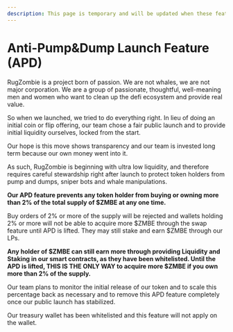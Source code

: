 ```yaml
---
description: This page is temporary and will be updated when these features are removed.
---
```


# Anti-Pump&Dump Launch Feature \(APD\)

RugZombie is a project born of passion. We are not whales, we are not major corporation. We are a group of passionate, thoughtful, well-meaning men and women who want to clean up the defi ecosystem and provide real value. 

So when we launched, we tried to do everything right. In lieu of doing an initial coin or flip offering, our team chose a fair public launch and to provide initial liquidity ourselves, locked from the start. 

Our hope is this move shows transparency and our team is invested long term because our own money went into it. 

As such, RugZombie is beginning with ultra low liquidity, and therefore requires careful stewardship right after launch to protect token holders from pump and dumps, sniper bots and whale manipulations. 

**Our APD feature prevents any token holder from buying or owning more than 2% of the total supply of $ZMBE at any one time.** 

Buy orders of 2% or more of the supply will be rejected and wallets holding 2% or more will not be able to acquire more $ZMBE through the swap feature until APD is lifted. They may still stake and earn $ZMBE through our LPs.

**Any holder of $ZMBE can still earn more through providing Liquidity and Staking in our smart contracts, as they have been whitelisted. Until the APD is lifted, THIS IS THE ONLY WAY to acquire more $ZMBE if you own more than 2% of the supply.**

Our team plans to monitor the initial release of our token and to scale this percentage back as necessary and to remove this APD feature completely once our public launch has stabilized. 

Our treasury wallet has been whitelisted and this feature will not apply on the wallet.

